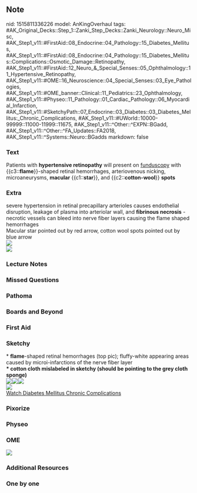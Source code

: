 ## Note
nid: 1515811336226
model: AnKingOverhaul
tags: #AK_Original_Decks::Step_1::Zanki_Step_Decks::Zanki_Neurology::Neuro_Misc, #AK_Step1_v11::#FirstAid::08_Endocrine::04_Pathology::15_Diabetes_Mellitus, #AK_Step1_v11::#FirstAid::08_Endocrine::04_Pathology::15_Diabetes_Mellitus::Complications::Osmotic_Damage::Retinopathy, #AK_Step1_v11::#FirstAid::12_Neuro_&_Special_Senses::05_Ophthalmology::11_Hypertensive_Retinopathy, #AK_Step1_v11::#OME::16_Neuroscience::04_Special_Senses::03_Eye_Pathologies, #AK_Step1_v11::#OME_banner::Clinical::11_Pediatrics::23_Ophthalmology, #AK_Step1_v11::#Physeo::11_Pathology::01_Cardiac_Pathology::06_Myocardial_Infarction, #AK_Step1_v11::#SketchyPath::07_Endocrine::03_Diabetes::03_Diabetes_Mellitus:_Chronic_Complications, #AK_Step1_v11::#UWorld::10000-99999::11000-11999::11675, #AK_Step1_v11::^Other::^EXPN::BGadd, #AK_Step1_v11::^Other::^FA_Updates::FA2018, #AK_Step1_v11::^Systems::Neuro::BGadds
markdown: false

### Text
Patients with <b>hypertensive retinopathy</b> will present on
<u>funduscopy</u> with {{c3::<b>flame</b>}}-shaped retinal
hemorrhages, arteriovenous nicking, microaneurysms, <b>macular</b>
{{c1::<b>star</b>}}, and {{c2::<b>cotton-wool</b>}} <b>spots</b>

### Extra
<div>
  severe hypertension in retinal precapillary arterioles causes
  endothelial disruption, leakage of plasma into arteriolar wall,
  and <b>fibrinous necrosis</b> - necrotic vessels can bleed into
  nerve fiber layers causing the flame shaped hemorrhages
</div>Macular star pointed out by red arrow, cotton wool spots
pointed out by blue arrow
<div>
  <div><img src="paste-104341935489025.jpg"></div>
</div>
<div><img src="paste-47717086658561.jpg"></div>

### Lecture Notes


### Missed Questions


### Pathoma


### Boards and Beyond


### First Aid


### Sketchy
<div>
  * <b>flame</b>-shaped retinal hemorrhages (top pic); fluffy-white
  appearing areas caused by microi-infarctions of the nerve fiber
  layer
</div>
<div>
  <b>* cotton cloth mislabeled in sketchy (should be pointing to
  the grey cloth sponge)</b>
</div><img src=
"Screen%20Shot%202020-03-16%20at%205.39.20%20PM.JPG"><img src=
"Screen%20Shot%202020-03-16%20at%205.39.39%20PM.JPG"><img src=
"Screen%20Shot%202020-03-16%20at%205.37.24%20PM.JPG">
<div><img src=
"Zoverall%20picture%20(104)_1566160514431.JPG"></div><a href=
"https://dashboard.sketchy.com/study/medical/courses/medical-pathophysiology/units/medical-pathophysiology-endocrine/videos/medical-pathophysiology-endocrine-diabetes-diabetes-mellitus-chronic-complications?utm_source=anki&utm_medium=partnership&utm_campaign=february_update&utm_content=medical">Watch
Diabetes Mellitus Chronic Complications</a>

### Pixorize


### Physeo


### OME
<div class="ome-widget">
  <a href=
  "https://onlinemeded.org/spa/pediatrics/ophthalmology/acquire?ref=anki">
  <img src="_OME_AnkiFlashcards_Lesson_5.png"></a>
</div>

### Additional Resources


### One by one

